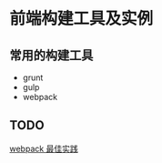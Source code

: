 # 前端构建工具及实例

## 常用的构建工具

- grunt
- gulp
- webpack

## TODO

[webpack 最佳实践](https://juejin.cn/post/6982361231071903781)
